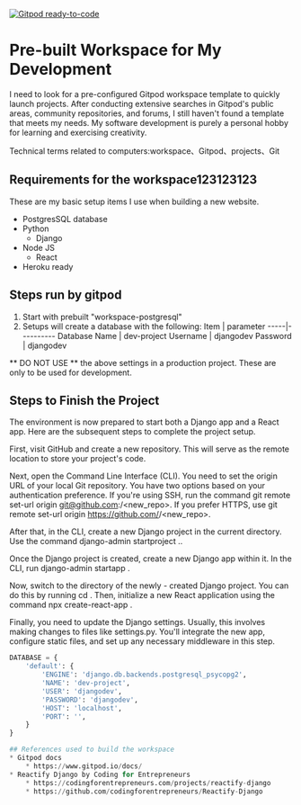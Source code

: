 [![Gitpod ready-to-code](https://img.shields.io/badge/Gitpod-ready--to--code-blue?logo=gitpod)](https://gitpod.io/#https://github.com/sizhky/sample-django-project/)


<!--韦俊的修改的内容-->

# Pre-built Workspace for My Development
I need to look for a pre-configured Gitpod workspace template to quickly launch projects. 
After conducting extensive searches in Gitpod's public areas, community repositories, 
and forums, I still haven't found a template that meets my needs. My software development is purely a personal hobby for learning and exercising creativity.

Technical terms related to computers:workspace、Gitpod、projects、Git

<!--韦俊的修改的内容-->


<!--赵毅翻译的内容-->

## Requirements for the workspace123123123
These are my basic setup items I use when building a new website.

* PostgresSQL database
* Python
    * Django
* Node JS
    * React
* Heroku ready

<!--赵毅翻译的内容-->









## Steps run by gitpod
<!-- 杨常佑翻译的内容 -->
1. Start with prebuilt "workspace-postgresql"
2. Setups will create a database with the following:
    Item | parameter
    -----|----------
    Database Name | dev-project
    Username | djangodev
    Password | djangodev

** DO NOT USE ** the above settings in a production project. These are only to be used for development.
<!-- 杨常佑翻译的内容-->



<!--全俊召修改---->
## Steps to Finish the Project
The environment is now prepared to start both a Django app and a React app. Here are the subsequent steps to complete the project setup.

First, visit GitHub and create a new repository. This will serve as the remote location to store your project's code.

Next, open the Command Line Interface (CLI). You need to set the origin URL of your local Git repository. You have two options based on your authentication preference. If you're using SSH, run the command git remote set-url origin git@github.com:<username>/<new_repo>. If you prefer HTTPS, use git remote set-url origin https://github.com/<username>/<new_repo>.

After that, in the CLI, create a new Django project in the current directory. Use the command django-admin startproject <project name> ..

Once the Django project is created, create a new Django app within it. In the CLI, run django-admin startapp <app name>.

Now, switch to the directory of the newly - created Django project. You can do this by running cd <project name>. Then, initialize a new React application using the command npx create-react-app <react app name>.

Finally, you need to update the Django settings. Usually, this involves making changes to files like settings.py. You'll integrate the new app, configure static files, and set up any necessary middleware in this step.
<!--全俊召修改---->


```Python
DATABASE = {
    'default': {
        'ENGINE': 'django.db.backends.postgresql_psycopg2',
        'NAME': 'dev-project',
        'USER': 'djangodev',
        'PASSWORD': 'djangodev',
        'HOST': 'localhost',
        'PORT': '',
    }
}

## References used to build the workspace
* Gitpod docs
    * https://www.gitpod.io/docs/
* Reactify Django by Coding for Entrepreneurs
    * https://codingforentrepreneurs.com/projects/reactify-django
    * https://github.com/codingforentrepreneurs/Reactify-Django


